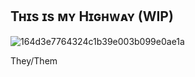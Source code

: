 ## Tʜɪs ɪs ᴍʏ Hɪɢʜᴡᴀʏ (WIP)
![164d3e7764324c1b39e003b099e0ae1a](https://github.com/user-attachments/assets/c8a2dd7f-3c27-4353-af2a-db928512acde)




They/Them

